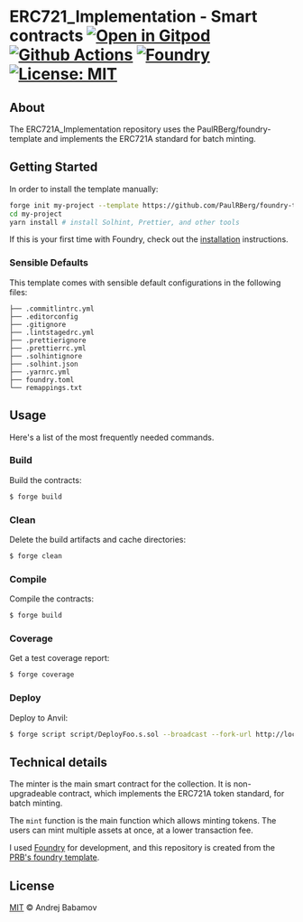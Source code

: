 # ERC721_Implementation - Smart contracts [![Open in Gitpod][gitpod-badge]][gitpod] [![Github Actions][gha-badge]][gha] [![Foundry][foundry-badge]][foundry] [![License: MIT][license-badge]][license]

[gitpod]: https://gitpod.io/#https://github.com/babamovandrej/ERC721A_Implementation
[gitpod-badge]: https://img.shields.io/badge/Gitpod-Open%20in%20Gitpod-FFB45B?logo=gitpod
[gha]: https://github.com/babamovandrej/ERC721A_Implementation/actions
[gha-badge]: https://github.com/babamovandrej/ERC721A_Implementation/actions/workflows/ci.yml/badge.svg
[foundry]: https://getfoundry.sh/
[foundry-badge]: https://img.shields.io/badge/Built%20with-Foundry-FFDB1C.svg
[license]: https://opensource.org/licenses/MIT
[license-badge]: https://img.shields.io/badge/License-MIT-blue.svg

## About 

The ERC721A_Implementation repository uses the PaulRBerg/foundry-template and implements the ERC721A standard for batch minting.

## Getting Started

In order to install the template manually:

```sh
forge init my-project --template https://github.com/PaulRBerg/foundry-template
cd my-project
yarn install # install Solhint, Prettier, and other tools
```

If this is your first time with Foundry, check out the
[installation](https://github.com/foundry-rs/foundry#installation) instructions.

### Sensible Defaults

This template comes with sensible default configurations in the following files:

```text
├── .commitlintrc.yml
├── .editorconfig
├── .gitignore
├── .lintstagedrc.yml
├── .prettierignore
├── .prettierrc.yml
├── .solhintignore
├── .solhint.json
├── .yarnrc.yml
├── foundry.toml
└── remappings.txt
```
## Usage

Here's a list of the most frequently needed commands.

### Build

Build the contracts:

```sh
$ forge build
```

### Clean

Delete the build artifacts and cache directories:

```sh
$ forge clean
```

### Compile

Compile the contracts:

```sh
$ forge build
```

### Coverage

Get a test coverage report:

```sh
$ forge coverage
```

### Deploy

Deploy to Anvil:

```sh
$ forge script script/DeployFoo.s.sol --broadcast --fork-url http://localhost:8545
```

## Technical details

The minter is the main smart contract for the collection. It is non-upgradeable contract, which implements the ERC721A token standard, for batch minting. 

The `mint` function is the main function which allows minting tokens. The users can mint multiple assets at once, at a lower transaction fee.

I used [Foundry](https://book.getfoundry.sh/) for development, and this repository is created from the [PRB's foundry template](https://github.com/PaulRBerg/foundry-template).

## License

[MIT](./LICENSE.md) © Andrej Babamov